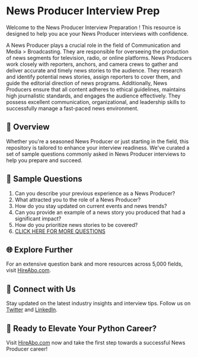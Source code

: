 # News Producer Interview Prep

Welcome to the News Producer Interview Preparation ! This resource is designed to help you ace your News Producer interviews with confidence.

A News Producer plays a crucial role in the field of Communication and Media > Broadcasting. They are responsible for overseeing the production of news segments for television, radio, or online platforms. News Producers work closely with reporters, anchors, and camera crews to gather and deliver accurate and timely news stories to the audience. They research and identify potential news stories, assign reporters to cover them, and guide the editorial direction of news programs. Additionally, News Producers ensure that all content adheres to ethical guidelines, maintains high journalistic standards, and engages the audience effectively. They possess excellent communication, organizational, and leadership skills to successfully manage a fast-paced news environment.

## 🚀 Overview

Whether you're a seasoned News Producer or just starting in the field, this repository is tailored to enhance your interview readiness. We've curated a set of sample questions commonly asked in News Producer interviews to help you prepare and succeed.

## 📝 Sample Questions

1. Can you describe your previous experience as a News Producer?
2. What attracted you to the role of a News Producer?
3. How do you stay updated on current events and news trends?
4. Can you provide an example of a news story you produced that had a significant impact?
5. How do you prioritize news stories to be covered?
6. [CLICK HERE FOR MORE QUESTIONS](https://hireabo.com/job/8_2_1/News%20Producer)

## 🌐 Explore Further

For an extensive question bank and more resources across 5,000 fields, visit [HireAbo.com](https://www.hireabo.com).

## 📱 Connect with Us

Stay updated on the latest industry insights and interview tips. Follow us on [Twitter](https://twitter.com/hireabo) and [LinkedIn](https://www.linkedin.com/in/hire-abo-3609972a8/).

## 🚀 Ready to Elevate Your Python Career?

Visit [HireAbo.com](https://www.hireabo.com) now and take the first step towards a successful News Producer career!